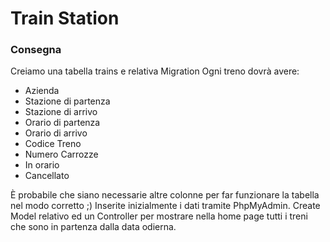 # Train Station

### Consegna

Creiamo una tabella trains e relativa Migration
Ogni treno dovrà avere:
- Azienda
- Stazione di partenza
- Stazione di arrivo
- Orario di partenza
- Orario di arrivo
- Codice Treno
- Numero Carrozze
- In orario
- Cancellato

È probabile che siano necessarie altre colonne per far funzionare la tabella nel modo corretto ;)
Inserite inizialmente i dati tramite PhpMyAdmin.
Create Model relativo ed un Controller per mostrare nella home page tutti i treni che sono in partenza dalla  data odierna.